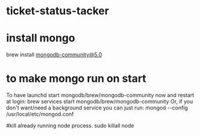 # ticket-status-tacker
# install mongo
brew install mongodb-community@5.0

# to make mongo run on start
To have launchd start mongodb/brew/mongodb-community now and restart at login:
  brew services start mongodb/brew/mongodb-community
Or, if you don't want/need a background service you can just run:
  mongod --config /usr/local/etc/mongod.conf

#kill already running node process.
sudo killall node 
